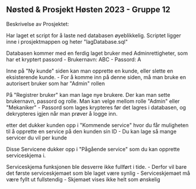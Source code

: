 ## Nøsted & Prosjekt Høsten 2023 - Gruppe 12

Beskrivelse av Prosjektet:

Har laget et script for å laste ned databasen øyeblikkelig. Scriptet ligger inne i prosjektmappen og heter "lagDatabase.sql"

Databasen kommer med en ferdig laget bruker med Adminrettigheter, som har et kryptert passord
      - Brukernavn: ABC
      - Passord: A

Inne på "Ny kunde" siden kan man opprette en kunde, eller slette en eksisterende kunde.
      - For å komme inn på denne siden, må man bruke en autorisert bruker som har "Admin" rollen

På "Registrer bruker" kan man lage nye brukere. Der kan man sette brukernavn, passord og rolle. Man kan velge mellom rolle "Admin" eller "Mekaniker"
      - Passord som lages krypteres før det lagres i databasen, og dekrypteres igjen når man prøver å logge inn.

etter det dukker kunden opp i "Kommende service" hvor du får muligheten til å opprette en service på den kunden sin ID
      - Du kan lage så mange servicer du vil per kunde

Disse Servicene dukker opp i "Pågående service" som du kan opprette serviceskjema i.

Serviceskjema funksjonen ble desverre ikke fullført i tide.
      - Derfor vil bare det første serviceskjemaet som ble laget være synlig
      - Serviceskjemaet må være fyllt ut fullstendig
      - Skjemaet vises ikke helt som ønskelig

